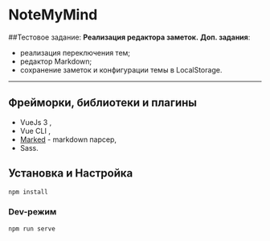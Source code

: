 # NoteMyMind
##Тестовое задание:
__Реализация редактора заметок.__
__Доп. задания__:
 - реализация переключения тем;
 - редактор Markdown;
 - сохранение заметок и конфигурации темы в LocalStorage.
---
## Фрейморки, библиотеки и плагины
- VueJs 3 , 
- Vue CLI ,
- [Marked](https://github.com/markedjs/marked) -  markdown парсер,
- Sass.

## Установка и Настройка

```
npm install
```

### Dev-режим

```
npm run serve
```
